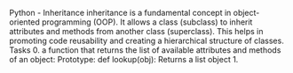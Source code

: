 Python - Inheritance
inheritance is a fundamental concept in object-oriented programming (OOP). It allows a class (subclass) to inherit attributes and methods from another class (superclass). This helps in promoting code reusability and creating a hierarchical structure of classes.
Tasks
0.  a function that returns the list of available attributes and methods of an object:
Prototype: def lookup(obj):
Returns a list object
1.
